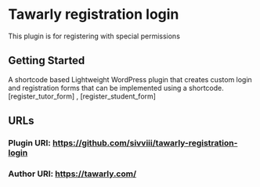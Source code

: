 # Tawarly registration login 

This plugin is for registering with special permissions
## Getting Started

A shortcode based Lightweight WordPress plugin that creates custom login and registration forms that can be implemented using a shortcode. [register_tutor_form] , [register_student_form]
## URLs

### Plugin URI: https://github.com/sivviii/tawarly-registration-login
### Author URI: https://tawarly.com/
